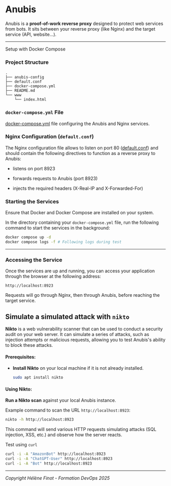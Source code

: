 
# Anubis

Anubis is a **proof-of-work reverse proxy** designed to protect web services from bots. It sits between your reverse proxy (like Nginx) and the target service (API, website...).

---

Setup with Docker Compose

### Project Structure
```
.
├── anubis-config
├── default.conf
├── docker-compose.yml
├── README.md
└── www
    └── index.html

```


### `docker-compose.yml` File

[docker-compose.yml](Anubis/docker-compose.yml) file configuring the Anubis and Nginx services.

### Nginx Configuration (`default.conf`)

The Nginx configuration file allows to listen on port 80 ([default.conf](Anubis/default.conf)) and should contain the following directives to function as a reverse proxy to Anubis:

- listens on port 8923

- forwards requests to Anubis (port 8923)

- injects the required headers (X-Real-IP and X-Forwarded-For)


### Starting the Services

Ensure that Docker and Docker Compose are installed on your system.

In the directory containing your `docker-compose.yml` file, run the following command to start the services in the background: 

```bash
docker compose up -d
docker compose logs -f # Following logs during test
```


---

### Accessing the Service

Once the services are up and running, you can access your application through the browser at the following address:

```
http://localhost:8923
```

Requests will go through Nginx, then through Anubis, before reaching the target service.

## Simulate a simulated attack with `nikto`

**Nikto** is a web vulnerability scanner that can be used to conduct a security audit on your web server. It can simulate a series of attacks, such as injection attempts or malicious requests, allowing you to test Anubis's ability to block these attacks.

#### Prerequisites:

- **Install Nikto** on your local machine if it is not already installed.

  ```bash
  sudo apt install nikto
  ```

#### Using Nikto:

 **Run a Nikto scan** against your local Anubis instance.

   Example command to scan the URL `http://localhost:8923`:
   ```bash
   nikto -h http://localhost:8923
   ```

   This command will send various HTTP requests simulating attacks (SQL injection, XSS, etc.) and observe how the server reacts.


Test using `curl`

```sh
curl -i -A "AmazonBot" http://localhost:8923 
curl -i -A "ChatGPT-User" http://localhost:8923
curl -i -A "Bot" http://localhost:8923 
```  



   ---


*Copyright Hélène Finot - Formation DevOps 2025*